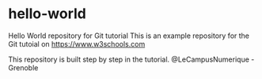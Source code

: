 # hello-world
Hello World repository for Git tutorial
This is an example repository for the Git tutoial on https://www.w3schools.com

This repository is built step by step in the tutorial.
@LeCampusNumerique - Grenoble
